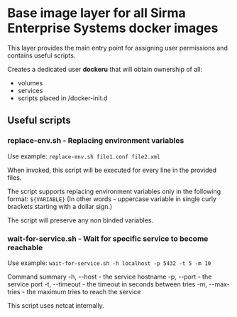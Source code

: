 # Base image layer for all Sirma Enterprise Systems docker images

This layer provides the main entry point for assigning user permissions and contains useful scripts.

Creates a dedicated user **dockeru** that will obtain ownership of all:
* volumes
* services
* scripts placed in /docker-init.d

## Useful scripts
### replace-env.sh - Replacing environment variables

Use example: `replace-env.sh file1.conf file2.xml`

When invoked, this script will be executed for every line in the provided files.

The script supports replacing environment variables only in the following format: `${VARIABLE}`
(In other words - uppercase variable in single curly brackets starting with a dollar sign.)

The script will preserve any non binded variables.

### wait-for-service.sh - Wait for specific service to become reachable

Use example: `wait-for-service.sh -h localhost -p 5432 -t 5 -m 10`

Command summary
    -h, --host - the service hostname
    -p, --port - the service port
    -t, --timeout - the timeout in seconds between tries
    -m, --max-tries - the maximum tries to reach the service


This script uses netcat internally.